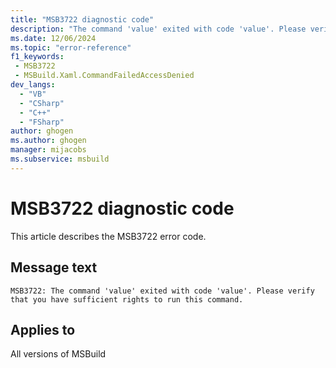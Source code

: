 ```yaml
---
title: "MSB3722 diagnostic code"
description: "The command 'value' exited with code 'value'. Please verify that you have sufficient rights to run this command."
ms.date: 12/06/2024
ms.topic: "error-reference"
f1_keywords:
 - MSB3722
 - MSBuild.Xaml.CommandFailedAccessDenied
dev_langs:
  - "VB"
  - "CSharp"
  - "C++"
  - "FSharp"
author: ghogen
ms.author: ghogen
manager: mijacobs
ms.subservice: msbuild
---
```


# MSB3722 diagnostic code

<!-- :::ErrorDefinitionDescription::: -->
<!-- :::editable-content name="introDescription"::: -->
This article describes the MSB3722 error code.
<!-- :::editable-content-end::: -->

## Message text

```output
MSB3722: The command 'value' exited with code 'value'. Please verify that you have sufficient rights to run this command.
```

<!-- :::editable-content name="postOutputDescription"::: -->
<!--
{StrBegin="MSB3722: "}
-->
<!-- :::editable-content-end::: -->
<!-- :::ErrorDefinitionDescription-end::: -->

## Applies to

All versions of MSBuild
